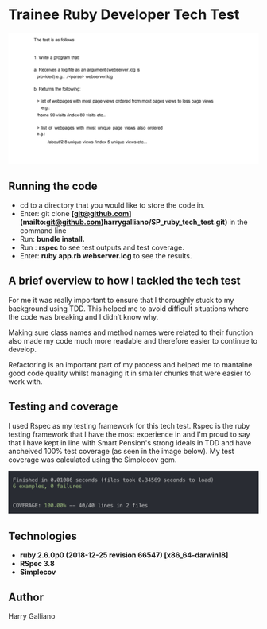 # Trainee Ruby Developer Tech Test

![alt text](images/The_test.png)

## Running the code 
 * cd to a directory that you would like to store the code in.
 * Enter: git clone **[git@github.com]**
 **(mailto:git@github.com)harrygalliano/SP_ruby_tech_test.git)** in the command line
 * Run: **bundle install.**
 * Run : **rspec** to see test outputs and test coverage.
 * Enter: **ruby app.rb webserver.log** to see the results.



## A brief overview to how I tackled the tech test

For me it was really important to ensure that I thoroughly stuck to my background using TDD. This helped me to avoid difficult situations where the code was breaking and I didn’t know why. 

Making sure class names and method names were related to their function also made my code much more readable and therefore easier to continue to develop. 

Refactoring is an important part of my process and helped me to mantaine good code quality whilst managing it in smaller chunks that were easier to work with.

## Testing and coverage 
I used Rspec as my testing framework for this tech test. Rspec is the ruby testing framework that I have the most experience in and I'm proud to say that I have kept in line with Smart Pension's strong ideals in TDD and have ancheived 100% test coverage (as seen in the image below). My test coverage was calculated using the Simplecov gem. 

![alt text](images/coverage.png)

## Technologies 
 * **ruby 2.6.0p0 (2018-12-25 revision 66547) [x86_64-darwin18]**
 * **RSpec 3.8**
 * **Simplecov** 

## Author 
Harry Galliano
